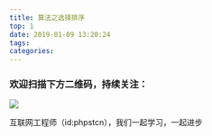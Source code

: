```yaml
---
title: 算法之选择排序
top: 1
date: 2019-01-09 13:20:24
tags:
categories:
---
```



### 欢迎扫描下方二维码，持续关注：
![](http://ww1.sinaimg.cn/large/a616b9a4gy1g4xzv954a4j20760763yo.jpg)

互联网工程师（id:phpstcn），我们一起学习，一起进步